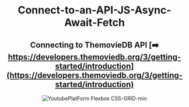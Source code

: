 <div align="center">

# Connect-to-an-API-JS-Async-Await-Fetch 

## Connecting to ThemovieDB API [:arrow_right: https://developers.themoviedb.org/3/getting-started/introduction](https://developers.themoviedb.org/3/getting-started/introduction) 


![YoutubePlatForm Flexbox CSS-GRID-min](https://user-images.githubusercontent.com/26189854/231919456-7787dd87-5247-4c71-9c1c-b0e2688d2e43.gif)




</div>

